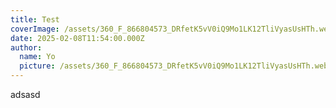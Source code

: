 ```yaml
---
title: Test
coverImage: /assets/360_F_866804573_DRfetK5vV0iQ9Mo1LK12TliVyasUsHTh.webp
date: 2025-02-08T11:54:00.000Z
author:
  name: Yo
  picture: /assets/360_F_866804573_DRfetK5vV0iQ9Mo1LK12TliVyasUsHTh.webp
---
```

adsasd